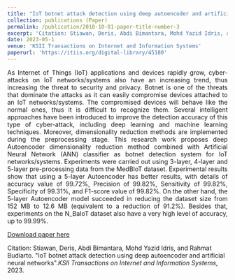 ```yaml
---
title: "IoT botnet attack detection using deep autoencoder and artificial neural networks"
collection: publications (Paper)
permalink: /publication/2010-10-01-paper-title-number-3
excerpt: 'Citation: Stiawan, Deris, Abdi Bimantara, Mohd Yazid Idris, and Rahmat Budiarto. "IoT botnet attack detection using deep autoencoder and artificial neural networks." KSII Transactions on Internet & Information Systems 17, no. 5 (2023).'
date: 2023-05-1
venue: 'KSII Transactions on Internet and Information Systems'
paperurl: 'https://itiis.org/digital-library/45180'
---
```


<p style="text-align: justify">As Internet of Things (IoT) applications and devices rapidly grow, cyber-attacks on IoT networks/systems also have an increasing trend, thus increasing the threat to security and privacy. Botnet is one of the threats that dominate the attacks as it can easily compromise devices attached to an IoT networks/systems. The compromised devices will behave like the normal ones, thus it is difficult to recognize them. Several intelligent approaches have been introduced to improve the detection accuracy of this type of cyber-attack, including deep learning and machine learning techniques. Moreover, dimensionality reduction methods are implemented during the preprocessing stage. This research work proposes deep Autoencoder dimensionality reduction method combined with Artificial Neural Network (ANN) classifier as botnet detection system for IoT networks/systems. Experiments were carried out using 3-layer, 4-layer and 5-layer pre-processing data from the MedBIoT dataset. Experimental results show that using a 5-layer Autoencoder has better results, with details of accuracy value of 99.72%, Precision of 99.82%, Sensitivity of 99.82%, Specificity of 99.31%, and F1-score value of 99.82%. On the other hand, the 5-layer Autoencoder model succeeded in reducing the dataset size from 152 MB to 12.6 MB (equivalent to a reduction of 91.2%). Besides that, experiments on the N_BaIoT dataset also have a very high level of accuracy, up to 99.99%.</p>


[Download paper here](https://itiis.org/digital-library/45180)

Citation: Stiawan, Deris, Abdi Bimantara, Mohd Yazid Idris, and Rahmat Budiarto. "IoT botnet attack detection using deep autoencoder and artificial neural networks".<i>KSII Transactions on Internet and Information Systems</i>, 2023.

